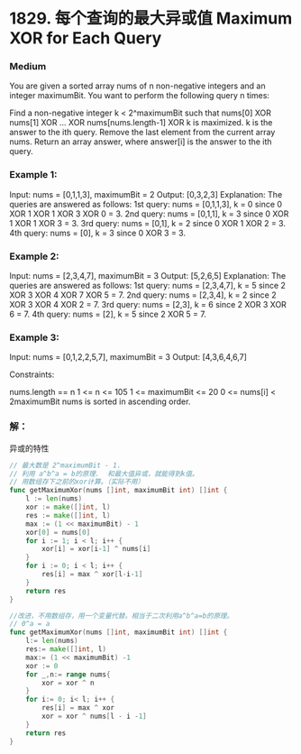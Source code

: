# 1829. 每个查询的最大异或值 Maximum XOR for Each Query

### Medium

You are given a sorted array nums of n non-negative integers and an integer maximumBit. You want to perform the following query n times:

Find a non-negative integer k < 2^maximumBit such that nums[0] XOR nums[1] XOR ... XOR nums[nums.length-1] XOR k is maximized. k is the answer to the ith query.
Remove the last element from the current array nums.
Return an array answer, where answer[i] is the answer to the ith query.

### Example 1:

Input: nums = [0,1,1,3], maximumBit = 2
Output: [0,3,2,3]
Explanation: The queries are answered as follows:
1st query: nums = [0,1,1,3], k = 0 since 0 XOR 1 XOR 1 XOR 3 XOR 0 = 3.
2nd query: nums = [0,1,1], k = 3 since 0 XOR 1 XOR 1 XOR 3 = 3.
3rd query: nums = [0,1], k = 2 since 0 XOR 1 XOR 2 = 3.
4th query: nums = [0], k = 3 since 0 XOR 3 = 3.

### Example 2:

Input: nums = [2,3,4,7], maximumBit = 3
Output: [5,2,6,5]
Explanation: The queries are answered as follows:
1st query: nums = [2,3,4,7], k = 5 since 2 XOR 3 XOR 4 XOR 7 XOR 5 = 7.
2nd query: nums = [2,3,4], k = 2 since 2 XOR 3 XOR 4 XOR 2 = 7.
3rd query: nums = [2,3], k = 6 since 2 XOR 3 XOR 6 = 7.
4th query: nums = [2], k = 5 since 2 XOR 5 = 7.

### Example 3:

Input: nums = [0,1,2,2,5,7], maximumBit = 3
Output: [4,3,6,4,6,7]

Constraints:

nums.length == n
1 <= n <= 105
1 <= maximumBit <= 20
0 <= nums[i] < 2maximumBit
nums is sorted in ascending order.

### 解：

异或的特性

```go
// 最大数是 2^maximumBit - 1.
// 利用 a^b^a = b的原理.  和最大值异或，就能得到k值。
// 用数组存下之前的xor计算。（实际不用）
func getMaximumXor(nums []int, maximumBit int) []int {
	l := len(nums)
	xor := make([]int, l)
	res := make([]int, l)
	max := (1 << maximumBit) - 1
	xor[0] = nums[0]
	for i := 1; i < l; i++ {
		xor[i] = xor[i-1] ^ nums[i]
	}
	for i := 0; i < l; i++ {
		res[i] = max ^ xor[l-i-1]
	}
	return res
}

//改进，不用数组存，用一个变量代替。相当于二次利用a^b^a=b的原理。
// 0^a = a
func getMaximumXor(nums []int, maximumBit int) []int {
    l:= len(nums)    
    res:= make([]int, l)
    max:= (1 << maximumBit) -1 
    xor := 0
    for _,n:= range nums{
        xor = xor ^ n
    }
    for i:= 0; i< l; i++ {
        res[i] = max ^ xor
        xor = xor ^ nums[l - i -1]
    }
    return res
}
```